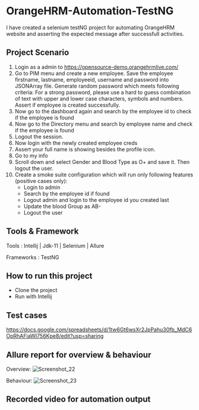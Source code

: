 ﻿# OrangeHRM-Automation-TestNG
I have created a selenium testNG project for automating OrangeHRM website and asserting the expected message after successfull activities.

## Project Scenario
1. Login as a admin to https://opensource-demo.orangehrmlive.com/
2. Go to PIM menu and create a new employee. Save the employee firstname, lastname, employeeid, username and password into JSONArray file. Generate random password which meets following criteria:
For a strong password, please use a hard to guess combination of text with upper and lower case characters, symbols and numbers. Assert if employee is created successfully.
3. Now go to the dashboard again and search by the employee id to check if the employee is found
4. Now go to the Directory menu and search by employee name and check if the employee is found
5. Logout the session.
6. Now login with the newly created employee creds
7. Assert your full name is showing besides the profile icon.
8. Go to my info
9. Scroll down and select Gender and Blood Type as O+ and save it. Then logout the user.
10. Create a smoke suite configuration which will run only following features (positive cases only):
      - Login to admin
      - Search by the employee id if found
      - Logout admin and login to the employee id you created last
      - Update the blood Group as AB- 
      - Logout the user

## Tools & Framework

Tools : Intellij | Jdk-11 | Selenium | Allure

Frameworks : TestNG


## How to run this project
 - Clone the project
 - Run with Intellij

## Test cases
https://docs.google.com/spreadsheets/d/1tw6Gt6wsXr2JpPahu30fb_MdC6OpRhAFiaWI756Kpe8/edit?usp=sharing

## Allure report for overview & behaviour
   Overview:
   ![Screenshot_22](https://github.com/RedoySQA/OrangeHRM-Automation-TestNG/assets/143482478/b3f4dcd1-23f7-4e70-a97f-291968384e7f)

   Behaviour:
   ![Screenshot_23](https://github.com/RedoySQA/OrangeHRM-Automation-TestNG/assets/143482478/b8b742bc-d92e-4160-b711-825d2baeb491)

## Recorded video for automation output



